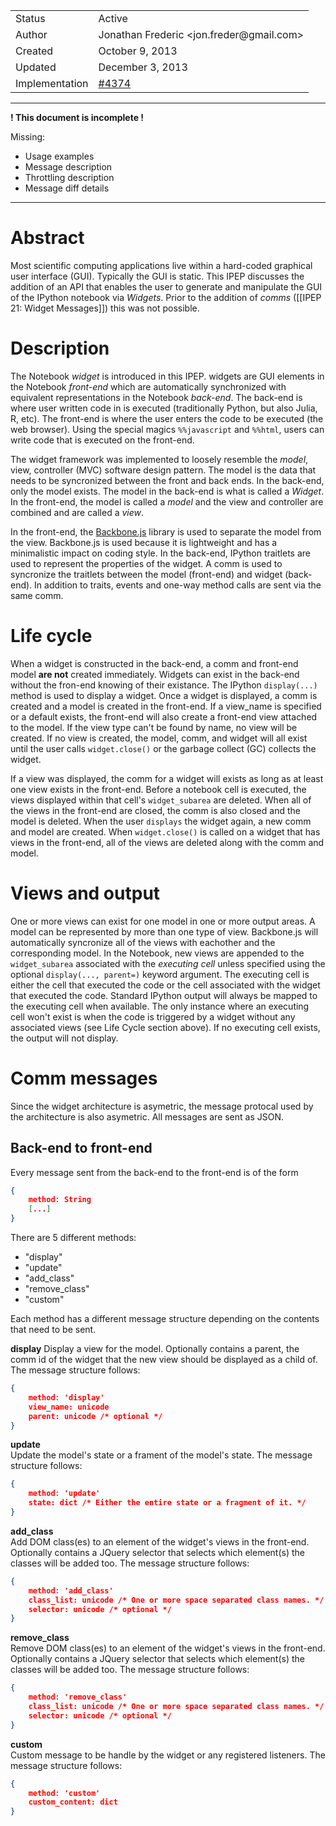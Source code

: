 <table>
<tr><td> Status </td><td> Active </td></tr>
<tr><td> Author </td><td> Jonathan Frederic &lt;jon.freder@gmail.com&gt;</td></tr>
<tr><td> Created </td><td> October 9, 2013</td></tr>
<tr><td> Updated </td><td> December 3, 2013</td></tr>
<tr><td> Implementation </td><td>  <a href="https://github.com/ipython/ipython/pull/4374">#4374</a> </td></tr>
</table>



-----

**! This document is incomplete !** 

Missing:
- Usage examples  
- Message description  
- Throttling description  
- Message diff details  

-----

# Abstract
Most scientific computing applications live within a hard-coded graphical user interface (GUI).  Typically the GUI is static.  This IPEP discusses the addition of an API that enables the user to generate and manipulate the GUI of the IPython notebook via *Widgets*.  Prior to the addition of *comms* ([[IPEP 21: Widget Messages]]) this was not possible.

# Description  
The Notebook *widget* is introduced in this IPEP.  widgets are GUI elements in the Notebook *front-end* which are automatically synchronized with equivalent representations in the Notebook *back-end*.  The back-end is where user written code in is executed (traditionally Python, but also Julia, R, etc).  The front-end is where the user enters the code to be executed (the web browser).  Using the special magics `%%javascript` and `%%html`, users can write code that is executed on the front-end.  

The widget framework was implemented to loosely resemble the *model*, view, controller (MVC) software design pattern.  The model is the data that needs to be syncronized between the front and back ends.  In the back-end, only the model exists.  The model in the back-end is what is called a *Widget*.  In the front-end, the model is called a *model* and the view and controller are combined and are called a *view*.

In the front-end, the [Backbone.js](http://backbonejs.org/) library is used to separate the model from the view.  Backbone.js is used because it is lightweight and has a minimalistic impact on coding style.  In the back-end, IPython traitlets are used to represent the properties of the widget.  A comm is used to syncronize the traitlets between the model (front-end) and widget (back-end).  In addition to traits, events and one-way method calls are sent via the same comm.

# Life cycle  
When a widget is constructed in the back-end, a comm and front-end model **are not** created immediately.  Widgets can exist in the back-end without the fron-end knowing of their existance.  The IPython `display(...)` method is used to display a widget.  Once a widget is displayed, a comm is created and a model is created in the front-end.  If a view_name is specified or a default exists, the front-end will also create a front-end view attached to the model.  If the view type can't be found by name, no view will be created.  If no view is created, the model, comm, and widget will all exist until the user calls `widget.close()` or the garbage collect (GC) collects the widget.

If a view was displayed, the comm for a widget will exists as long as at least one view exists in the front-end.  Before a notebook cell is executed, the views displayed within that cell's `widget_subarea` are deleted.  When all of the views in the front-end are closed, the comm is also closed and the model is deleted.  When the user `displays` the widget again, a new comm and model are created.  When `widget.close()` is called on a widget that has views in the front-end, all of the views are deleted along with the comm and model.

# Views and output
One or more views can exist for one model in one or more output areas.  A model can be represented by more than one type of view.  Backbone.js will automatically syncronize all of the views with eachother and the corresponding model.  In the Notebook, new views are appended to the `widget_subarea` associated with the *executing cell* unless specified using the optional `display(..., parent=)` keyword argument.  The executing cell is either the cell that executed the code or the cell associated with the widget that executed the code.  Standard IPython output will always be mapped to the executing cell when available.  The only instance where an executing cell won't exist is when the code is triggered by a widget without any associated views (see Life Cycle section above).  If no executing cell exists, the output will not display.

# Comm messages
Since the widget architecture is asymetric, the message protocal used by the architecture is also asymetric.  All messages are sent as JSON.  

## Back-end to front-end
Every message sent from the back-end to the front-end is of the form

```json
{
    method: String
    [...]
}
```

There are 5 different methods:
- "display"
- "update"
- "add_class"
- "remove_class"
- "custom"

Each method has a different message structure depending on the contents that need to be sent.

**display**
Display a view for the model.  Optionally contains a parent, the comm id of the widget that the new view should be displayed as a child of.  The message structure follows:

```json
{
    method: 'display'
    view_name: unicode
    parent: unicode /* optional */
}
```

**update**  
Update the model's state or a frament of the model's state.  The message structure follows:

```json
{
    method: 'update'
    state: dict /* Either the entire state or a fragment of it. */
}
```

**add_class**  
Add DOM class(es) to an element of the widget's views in the front-end.  Optionally contains a JQuery selector that selects which element(s) the classes will be added too.  The message structure follows:

```json
{
    method: 'add_class'
    class_list: unicode /* One or more space separated class names. */
    selector: unicode /* optional */
}
```

**remove_class**  
Remove DOM class(es) to an element of the widget's views in the front-end.  Optionally contains a JQuery selector that selects which element(s) the classes will be added too.  The message structure follows:

```json
{
    method: 'remove_class'
    class_list: unicode /* One or more space separated class names. */
    selector: unicode /* optional */
}
```

**custom**  
Custom message to be handle by the widget or any registered listeners.  The message structure follows:

```json
{
    method: 'custom'
    custom_content: dict
}
```

